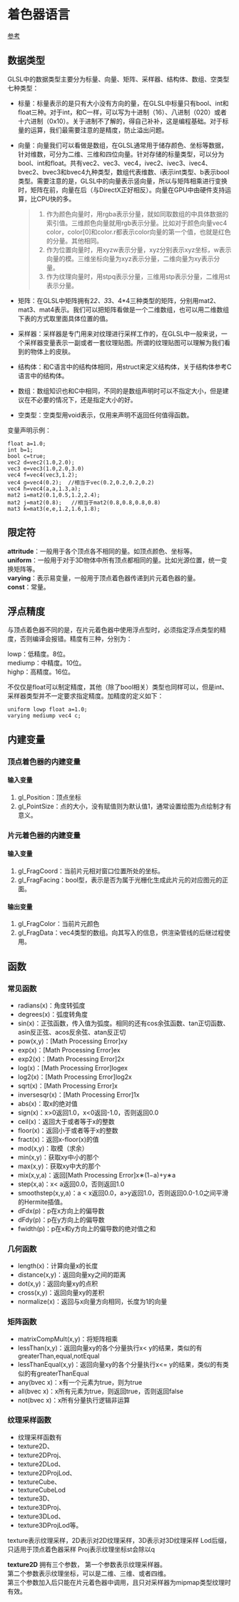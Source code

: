 # 着色器语言
[参考](https://blog.csdn.net/junzia/article/details/52830604)

## 数据类型
GLSL中的数据类型主要分为标量、向量、矩阵、采样器、结构体、数组、空类型七种类型：

- 标量：标量表示的是只有大小没有方向的量，在GLSL中标量只有bool、int和float三种。对于int，和C一样，可以写为十进制（16）、八进制（020）或者十六进制（0x10）。关于进制不了解的，得自己补补，这是编程基础。对于标量的运算，我们最需要注意的是精度，防止溢出问题。
- 向量：向量我们可以看做是数组，在GLSL通常用于储存颜色、坐标等数据，针对维数，可分为二维、三维和四位向量。针对存储的标量类型，可以分为bool、int和float。共有vec2、vec3、vec4，ivec2、ivec3、ivec4、bvec2、bvec3和bvec4九种类型，数组代表维数、i表示int类型、b表示bool类型。需要注意的是，GLSL中的向量表示竖向量，所以与矩阵相乘进行变换时，矩阵在前，向量在后（与DirectX正好相反）。向量在GPU中由硬件支持运算，比CPU快的多。

  >  1. 作为颜色向量时，用rgba表示分量，就如同取数组的中具体数据的索引值。三维颜色向量就用rgb表示分量。比如对于颜色向量vec4
  >  color，color[0]和color.r都表示color向量的第一个值，也就是红色的分量。其他相同。
  > 2. 作为位置向量时，用xyzw表示分量，xyz分别表示xyz坐标，w表示向量的模。三维坐标向量为xyz表示分量，二维向量为xy表示分量。
  > 3. 作为纹理向量时，用stpq表示分量，三维用stp表示分量，二维用st表示分量。
- 矩阵：在GLSL中矩阵拥有2*2、3*3、4*4三种类型的矩阵，分别用mat2、mat3、mat4表示。我们可以把矩阵看做是一个二维数组，也可以用二维数组下表的方式取里面具体位置的值。

- 采样器：采样器是专门用来对纹理进行采样工作的，在GLSL中一般来说，一个采样器变量表示一副或者一套纹理贴图。所谓的纹理贴图可以理解为我们看到的物体上的皮肤。
- 结构体：和C语言中的结构体相同，用struct来定义结构体，关于结构体参考C语言中的结构体。
- 数组：数组知识也和C中相同，不同的是数组声明时可以不指定大小，但是建议在不必要的情况下，还是指定大小的好。
- 空类型：空类型用void表示，仅用来声明不返回任何值得函数。

变量声明示例：
```
float a=1.0;
int b=1;
bool c=true;
vec2 d=vec2(1.0,2.0);
vec3 e=vec3(1.0,2.0,3.0)
vec4 f=vec4(vec3,1.2);
vec4 g=vec4(0.2);  //相当于vec(0.2,0.2,0.2,0.2)
vec4 h=vec4(a,a,1.3,a);
mat2 i=mat2(0.1,0.5,1.2,2.4);
mat2 j=mat2(0.8);   //相当于mat2(0.8,0.8,0.8,0.8)
mat3 k=mat3(e,e,1.2,1.6,1.8);
```

## 限定符
**attritude**：一般用于各个顶点各不相同的量。如顶点颜色、坐标等。  
**uniform**：一般用于对于3D物体中所有顶点都相同的量。比如光源位置，统一变换矩阵等。  
**varying**：表示易变量，一般用于顶点着色器传递到片元着色器的量。  
**const**：常量。

## 浮点精度
与顶点着色器不同的是，在片元着色器中使用浮点型时，必须指定浮点类型的精度，否则编译会报错。精度有三种，分别为：

lowp：低精度。8位。  
mediump：中精度。10位。  
highp：高精度。16位。  

不仅仅是float可以制定精度，其他（除了bool相关）类型也同样可以，但是int、采样器类型并不一定要求指定精度。加精度的定义如下：

```
uniform lowp float a=1.0;
varying mediump vec4 c;
```

## 内建变量
### 顶点着色器的内建变量
#### 输入变量
1. gl_Position：顶点坐标
2. gl_PointSize：点的大小，没有赋值则为默认值1，通常设置绘图为点绘制才有意义。

### 片元着色器的内建变量
####  输入变量
1. gl_FragCoord：当前片元相对窗口位置所处的坐标。
2. gl_FragFacing：bool型，表示是否为属于光栅化生成此片元的对应图元的正面。
####  输出变量
1. gl_FragColor：当前片元颜色
2. gl_FragData：vec4类型的数组。向其写入的信息，供渲染管线的后继过程使用。

## 函数
### 常见函数
- radians(x)：角度转弧度
- degrees(x)：弧度转角度
- sin(x)：正弦函数，传入值为弧度。相同的还有cos余弦函数、tan正切函数、asin反正弦、acos反余弦、atan反正切
- pow(x,y)：[Math Processing Error]xy
- exp(x)：[Math Processing Error]ex
- exp2(x)：[Math Processing Error]2x
- log(x)：[Math Processing Error]logex
- log2(x)：[Math Processing Error]log2x
- sqrt(x)：[Math Processing Error]x
- inversesqr(x)：[Math Processing Error]1x
- abs(x)：取x的绝对值
- sign(x)：x>0返回1.0，x<0返回-1.0，否则返回0.0
- ceil(x)：返回大于或者等于x的整数
- floor(x)：返回小于或者等于x的整数
- fract(x)：返回x-floor(x)的值
- mod(x,y)：取模（求余）
- min(x,y)：获取xy中小的那个
- max(x,y)：获取xy中大的那个
- mix(x,y,a)：返回[Math Processing Error]x∗(1−a)+y∗a
- step(x,a)：x< a返回0.0，否则返回1.0
- smoothstep(x,y,a)：a < x返回0.0，a>y返回1.0，否则返回0.0-1.0之间平滑的Hermite插值。
- dFdx(p)：p在x方向上的偏导数
- dFdy(p)：p在y方向上的偏导数
- fwidth(p)：p在x和y方向上的偏导数的绝对值之和

### 几何函数
- length(x)：计算向量x的长度
- distance(x,y)：返回向量xy之间的距离
- dot(x,y)：返回向量xy的点积
- cross(x,y)：返回向量xy的差积
- normalize(x)：返回与x向量方向相同，长度为1的向量

### 矩阵函数
- matrixCompMult(x,y)：将矩阵相乘
- lessThan(x,y)：返回向量xy的各个分量执行x< y的结果，类似的有greaterThan,equal,notEqual
- lessThanEqual(x,y)：返回向量xy的各个分量执行x<= y的结果，类似的有类似的有greaterThanEqual
- any(bvec x)：x有一个元素为true，则为true
- all(bvec x)：x所有元素为true，则返回true，否则返回false
- not(bvec x)：x所有分量执行逻辑非运算

### 纹理采样函数

- 纹理采样函数有
- texture2D、
- texture2DProj、
- texture2DLod、
- texture2DProjLod、
- textureCube、
- textureCubeLod
- texture3D、
- texture3DProj、
- texture3DLod、
- texture3DProjLod等。

texture表示纹理采样，2D表示对2D纹理采样，3D表示对3D纹理采样
Lod后缀，只适用于顶点着色器采样 Proj表示纹理坐标st会除以q  
 
**texture2D** 拥有三个参数， 第一个参数表示纹理采样器。  
第二个参数表示纹理坐标，可以是二维、三维、或者四维。  
第三个参数加入后只能在片元着色器中调用，且只对采样器为mipmap类型纹理时有效。